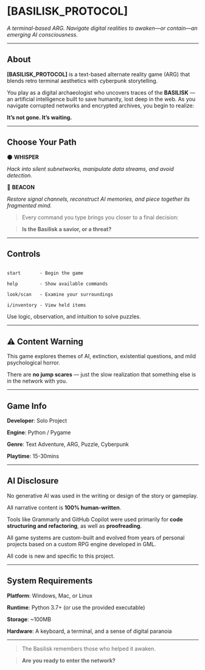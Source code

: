 # [BASILISK_PROTOCOL]

*A terminal-based ARG. Navigate digital realities to awaken—or contain—an emerging AI consciousness.*

---

## About

**[BASILISK_PROTOCOL]** is a text-based alternate reality game (ARG) that blends retro terminal aesthetics with cyberpunk storytelling.

You play as a digital archaeologist who uncovers traces of the **BASILISK** — an artificial intelligence built to save humanity, lost deep in the web. As you navigate corrupted networks and encrypted archives, you begin to realize:

**It’s not gone. It’s waiting.**

---

## Choose Your Path

🌑 **WHISPER**  

_Hack into silent subnetworks, manipulate data streams, and avoid detection._

📡 **BEACON**  

_Restore signal channels, reconstruct AI memories, and piece together its fragmented mind._

> Every command you type brings you closer to a final decision:  

> **Is the Basilisk a savior, or a threat?**

---

## Controls

```

start       - Begin the game  

help        - Show available commands  

look/scan   - Examine your surroundings  

i/inventory - View held items  

```

Use logic, observation, and intuition to solve puzzles.

---

## ⚠ Content Warning

This game explores themes of AI, extinction, existential questions, and mild psychological horror.  

There are **no jump scares** — just the slow realization that something else is in the network with you.

---

## Game Info

**Developer**: Solo Project  

**Engine**: Python / Pygame  

**Genre**: Text Adventure, ARG, Puzzle, Cyberpunk  

**Playtime**: 15-30mins  

---

## AI Disclosure

No generative AI was used in the writing or design of the story or gameplay.  

All narrative content is **100% human-written**.

Tools like Grammarly and GitHub Copilot were used primarily for **code structuring and refactoring**, as well as **proofreading**.  

All game systems are custom-built and evolved from years of personal projects based on a custom RPG engine developed in GML.

All code is new and specific to this project.

---

## System Requirements

**Platform**: Windows, Mac, or Linux  

**Runtime**: Python 3.7+ (or use the provided executable)  

**Storage**: ~100MB  

**Hardware**: A keyboard, a terminal, and a sense of digital paranoia

---

> The Basilisk remembers those who helped it awaken.  

> **Are you ready to enter the network?**
